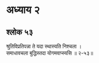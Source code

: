 # अध्याय २

## श्लोक ५३

श्रुतिविप्रतिपन्ना ते यदा स्थास्यति निश्चला ।<br>समाधावचला बुद्धिस्तदा योगमवाप्स्यसि ॥ २-५३॥<br><br>

